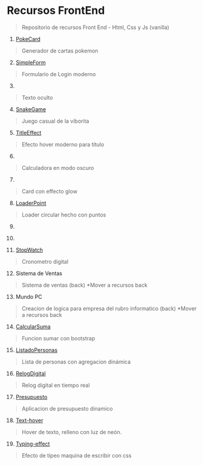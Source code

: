 # Recursos FrontEnd
>Repositorio de recursos Front End - Html, Css y Js (vanilla)

1. [PokeCard](https://mg-pokecard.netlify.app/) 
>Generador de cartas pokemon

2. [SimpleForm](https://mg-simpleform.netlify.app/)
>Formulario de Login moderno

3.
>Texto oculto

4. [SnakeGame](https://matiasgonzalez1.github.io/snake-game/)
>Juego casual de la viborita

5. [TitleEffect](https://mg-title-effect.netlify.app/)
>Efecto hover moderno para título

6.
>Calculadora en modo oscuro

7.
> Card con effecto glow

8. [LoaderPoint](https://codepen.io/MatiasGonzalez1/pen/OJwwOdy)
>Loader circular hecho con puntos

9.
>

10.
>

11. [StopWatch](https://mg-stopwatch.netlify.app/)
>Cronometro digital

12. Sistema de Ventas
> Sistema de ventas (back) *Mover a recursos back

13. Mundo PC
>Creacion de logica para empresa del rubro informatico (back) *Mover a recursos back

14. [CalcularSuma](https://mg-calcularsuma.netlify.app/)
>Funcion sumar con bootstrap

15. [ListadoPersonas](https://mg-listadopersonas.netlify.app/)
>Lista de personas con agregacion dinámica

16. [RelogDigital](https://mg-relogdigital.netlify.app/)
>Relog digital en tiempo real

17. [Presupuesto](https://mg-presupuesto.netlify.app/)
>Aplicacion de presupuesto dinamico

18. [Text-hover](https://text-hover.netlify.app/)
>Hover de texto, relleno con luz de neón.

19. [Typing-effect](https://typping-effect.netlify.app/)
>Efecto de tipeo maquina de escribir con css